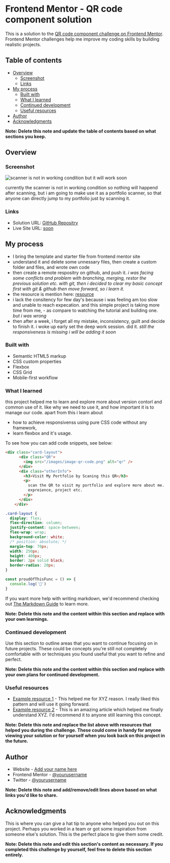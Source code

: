 # Frontend Mentor - QR code component solution

This is a solution to the [QR code component challenge on Frontend Mentor](https://www.frontendmentor.io/challenges/qr-code-component-iux_sIO_H). Frontend Mentor challenges help me improve my coding skills by building realistic projects. 

## Table of contents

- [Overview](#overview)
  - [Screenshot](#screenshot)
  - [Links](#links)
- [My process](#my-process)
  - [Built with](#built-with)
  - [What I learned](#what-i-learned)
  - [Continued development](#continued-development)
  - [Useful resources](#useful-resources)
- [Author](#author)
- [Acknowledgments](#acknowledgments)

**Note: Delete this note and update the table of contents based on what sections you keep.**

## Overview

### Screenshot

![scanner is not in working condition but it will work soon](./design/screenshot.png.jpg)

currently the scanner is not in working condition so nothing will happend after scanning, but i am going to make use it as a portfolio scanner, so that anyone can directly jump to my portfolio just by scanning it. 

### Links

- Solution URL: [GitHub Repositry](https://github.com/arunkhairwar/QR-card-layout.git)
- Live Site URL: [soon](#nothing)

## My process
- I bring the template and starter file from frontend mentor site 
- understand it and delete some unnessary files, then create a custom folder and files, and wrote own code
- then create a remote respositry on github, and push it. *i was facing some conflicts and problem with branching, merging, restor the previous solution etc. with git, then i decided to clear my basic concept first with git & github then move forward, so i learn it.* 
- the resource is mention here: [resource](#Useful-resources) 
- i lack the consitency for few day's because i was feeling am too slow and unable to reach expecation. and this simple project is taking more time from me, - as compare to watching the tutorial and building one. *but i was wrong* 
- then after a week, i forget all my mistake, inconsistency, guilt and decide to finish it. i woke up early set the deep work session. did it. _still the responsiveness is missing i will be adding it soon_

### Built with

- Semantic HTML5 markup
- CSS custom properties
- Flexbox
- CSS Grid
- Mobile-first workflow 
<!--
- [React](https://reactjs.org/) - JS library
- [Next.js](https://nextjs.org/) - React framework
- [Styled Components](https://styled-components.com/) - For styles
 -->


### What I learned

this project helped me to learn and explore more about version contorl and common use of it. like why we need to use it, and how important it is to manage our code. apart from this i learn about 
- how to achieve responsivenss using pure CSS code without any framework, 
- learn flexbox and it's usage. 

To see how you can add code snippets, see below:

```html
<div class="card-layout">
      <div class="QR">
        <img src="/images/image-qr-code.png" alt="qr" />
      </div>
      <div class="otherInfo">
        <h3>Visit My Portfolio by Scaning this QR</h3>
        <p>
          scan the QR to visit my portfolio and explore more about me. like past
          expreience, project etc.
        </p>
      </div>
    </div>
```
```css
.card-layout {
  display: flex;
  flex-direction: column;
  justify-content: space-between;
  flex-wrap: wrap;
  background-color: white;
  /* position: absolute; */
  margin-top: 70px;
  width: 250px;
  height: 400px;
  border: 2px solid black;
  border-radius: 20px;
}
```
```js
const proudOfThisFunc = () => {
  console.log('🎉')
}
```

If you want more help with writing markdown, we'd recommend checking out [The Markdown Guide](https://www.markdownguide.org/) to learn more.

**Note: Delete this note and the content within this section and replace with your own learnings.**

### Continued development

Use this section to outline areas that you want to continue focusing on in future projects. These could be concepts you're still not completely comfortable with or techniques you found useful that you want to refine and perfect.

**Note: Delete this note and the content within this section and replace with your own plans for continued development.**

### Useful resources

- [Example resource 1](https://www.example.com) - This helped me for XYZ reason. I really liked this pattern and will use it going forward.
- [Example resource 2](https://www.example.com) - This is an amazing article which helped me finally understand XYZ. I'd recommend it to anyone still learning this concept.

**Note: Delete this note and replace the list above with resources that helped you during the challenge. These could come in handy for anyone viewing your solution or for yourself when you look back on this project in the future.**

## Author

- Website - [Add your name here](https://www.your-site.com)
- Frontend Mentor - [@yourusername](https://www.frontendmentor.io/profile/yourusername)
- Twitter - [@yourusername](https://www.twitter.com/yourusername)

**Note: Delete this note and add/remove/edit lines above based on what links you'd like to share.**

## Acknowledgments

This is where you can give a hat tip to anyone who helped you out on this project. Perhaps you worked in a team or got some inspiration from someone else's solution. This is the perfect place to give them some credit.

**Note: Delete this note and edit this section's content as necessary. If you completed this challenge by yourself, feel free to delete this section entirely.**
